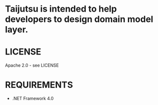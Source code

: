 Taijutsu is intended to help developers to design domain model layer.
=======

# LICENSE
Apache 2.0 - see LICENSE

# REQUIREMENTS
* .NET Framework 4.0 
